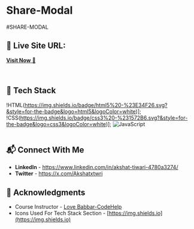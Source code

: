 # Share-Modal

#SHARE-MODAL

## 📌 **Live Site URL:** 
<a href="[https://indra-s.github.io/Weather-App/](https://share-modal-akshat.netlify.app/)">**Visit Now** 🚀</a>

<br>

## 📌 Tech Stack

!HTML(https://img.shields.io/badge/html5%20-%23E34F26.svg?&style=for-the-badge&logo=html5&logoColor=white)];
!CSS(https://img.shields.io/badge/css3%20-%231572B6.svg?&style=for-the-badge&logo=css3&logoColor=white)];
<img alt="JavaScript" src="https://img.shields.io/badge/javascript-%23323330.svg?style=for-the-badge&logo=javascript&logoColor=%23F7DF1E"/> 
<br>
<br>

## 📬 Connect With Me

- **LinkedIn** - https://www.linkedin.com/in/akshat-tiwari-4780a3274/
- **Twitter** - https://x.com/Akshatxtwri

## 📌 Acknowledgments

- Course Instructor - [Love Babbar-CodeHelp](https://www.linkedin.com/in/love-babbar-38ab2887/)
- Icons Used For Tech Stack Section - [https://img.shields.io](https://img.shields.io)

